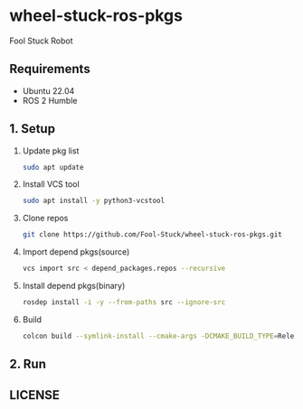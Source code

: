 # wheel-stuck-ros-pkgs

Fool Stuck Robot

## Requirements

- Ubuntu 22.04
- ROS 2 Humble

## 1. Setup

1. Update pkg list
   ```bash
   sudo apt update
   ```
2. Install VCS tool
   ```bash
   sudo apt install -y python3-vcstool
   ```
3. Clone repos
   ```bash
   git clone https://github.com/Fool-Stuck/wheel-stuck-ros-pkgs.git
   ```
4. Import depend pkgs(source)
   ```bash
   vcs import src < depend_packages.repos --recursive
   ```
5. Install depend pkgs(binary)
   ```bash
   rosdep install -i -y --from-paths src --ignore-src
   ```
6. Build
   ```bash
   colcon build --symlink-install --cmake-args -DCMAKE_BUILD_TYPE=Release
   ```

## 2. Run

## LICENSE
